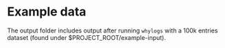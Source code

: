 # Example data

The output folder includes output after running `whylogs` with a 100k entries dataset (found under $PROJECT_ROOT/example-input).

